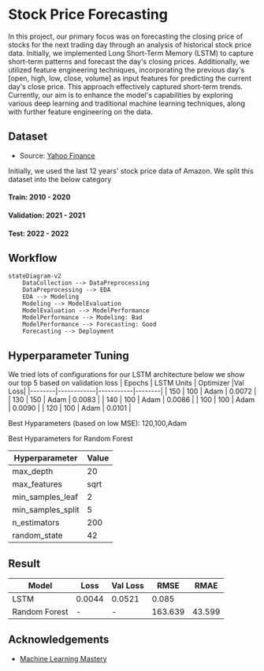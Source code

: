 # Stock Price Forecasting

In this project, our primary focus was on forecasting the closing price of stocks for the next trading day through an analysis of historical stock price data. Initially, we implemented Long Short-Term Memory (LSTM) to capture short-term patterns and forecast the day's closing prices. Additionally, we utilized feature engineering techniques, incorporating the previous day's [open, high, low, close, volume] as input features for predicting the current day's close price. This approach effectively captured short-term trends. Currently, our aim is to enhance the model's capabilities by exploring various deep learning and traditional machine learning techniques, along with further feature engineering on the data.

## Dataset

- Source: [Yahoo Finance](https://in.search.yahoo.com/?fr2=inr)

Initially, we used the last 12 years' stock price data of Amazon. We split this dataset into the below category

#### Train: 2010 - 2020

#### Validation: 2021 - 2021

#### Test: 2022 - 2022

## Workflow

```mermaid
stateDiagram-v2
    DataCollection --> DataPreprocessing
    DataPreprocessing --> EDA
    EDA --> Modeling
    Modeling --> ModelEvaluation
    ModelEvaluation --> ModelPerformance
    ModelPerformance --> Modeling: Bad
    ModelPerformance --> Forecasting: Good
    Forecasting --> Deployment

```

## Hyperparameter Tuning
We tried lots of configurations for our LSTM architecture below we show our top 5 based on validation loss
| Epochs | LSTM Units | Optimizer |Val Loss|
|--------|------------|-----------|--------|
|   150  |    100     |   Adam    | 0.0072 |
|   130  |    150     |   Adam    | 0.0083 |
|   140  |    100     |   Adam    | 0.0086 |
|   100  |    100     |   Adam    | 0.0090 |
|   120  |    100     |   Adam    | 0.0101 |

Best Hyparameters (based on low MSE): 120,100,Adam

Best Hyparameters for Random Forest

| Hyperparameter      | Value |
|---------------------|-------|
| max_depth           | 20    |
| max_features        | sqrt  |
| min_samples_leaf    | 2     |
| min_samples_split   | 5     |
| n_estimators        | 200   |
| random_state        | 42    |


## Result
| Model | Loss | Val Loss | RMSE | RMAE |
|----------|----------|----------|----------|----|
| LSTM   | 0.0044   | 0.0521   | 0.085   | |
| Random Forest |- |- | 163.639 | 43.599 |


## Acknowledgements

 - [Machine Learning Mastery](https://machinelearningmastery.com/persistence-time-series-forecasting-with-python/)

